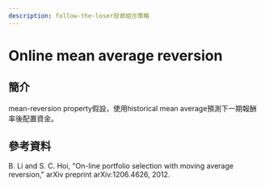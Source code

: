 ```yaml
---
description: follow-the-loser投資組合策略
---
```


# Online mean average reversion

## 簡介

mean-reversion property假設，使用historical mean average預測下一期報酬率後配置資金。



## 參考資料

B. Li and S. C. Hoi, "On-line portfolio selection with moving average reversion," arXiv preprint arXiv:1206.4626, 2012.
